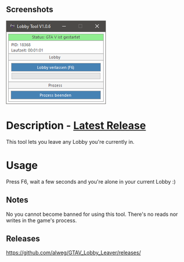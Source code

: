 ## Screenshots
<img src="Resources/GTAVLL.png" />

# Description - [Latest Release](https://github.com/alweg/GTAV_Lobby_Leaver/releases/)
This tool lets you leave any Lobby you're currently in.

# Usage
Press F6, wait a few seconds and you're alone in your current Lobby :)

## Notes
No you cannot become banned for using this tool. There's no reads nor writes in the game's process.

## Releases
https://github.com/alweg/GTAV_Lobby_Leaver/releases/
